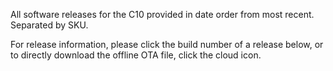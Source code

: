 All software releases for the C10 provided in date order from most recent. Separated by SKU.

For release information, please click the build number of a release below, or to directly download the offline OTA file, click the cloud icon.
